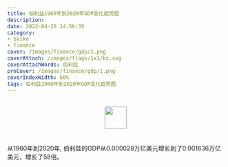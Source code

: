 ```yaml
---
title: 伯利兹1960年到2020年GDP变化趋势图
description: 
date: 2022-04-26 14:56:35
category:
- baike
- finance
cover: /images/finance/gdp/1.png
coverAttach: /images/flags/1x1/bz.svg
coverAttachWords: 伯利兹
preCover: /images/finance/gdp/1.png
coverIndexWidth: 80%
tags: 伯利兹1960年到2020年GDP变化趋势图
---
```




<script src="/assets/js/charts/chart.js"></script>

<div style="text-align: center; margin: 30px 0; ">
    <img src="/images/flags/1x1/bz.svg" style="width: 50px; border: 1px solid #cccccc; ">
</div>

<div style="width: 98%; margin: 0 0 35px 0; ">
    <canvas id="myChart"></canvas>
</div>

<div>
<p class="paragraph">从1960年到2020年, 伯利兹的GDP从0.000028万亿美元增长到了0.001636万亿美元，增长了58倍。</p>
</div>

<script>

    const dataGdp = {
        labels: [1960, 1961, 1962, 1963, 1964, 1965, 1966, 1967, 1968, 1969, 1970, 1971, 1972, 1973, 1974, 1975, 1976, 1977, 1978, 1979, 1980, 1981, 1982, 1983, 1984, 1985, 1986, 1987, 1988, 1989, 1990, 1991, 1992, 1993, 1994, 1995, 1996, 1997, 1998, 1999, 2000, 2001, 2002, 2003, 2004, 2005, 2006, 2007, 2008, 2009, 2010, 2011, 2012, 2013, 2014, 2015, 2016, 2017, 2018, 2019, 2020],
        datasets: [{
            label: '(万亿美元)  •  即刻编程  •  cn.hongkezhang.com',
            backgroundColor: 'rgb(0 0 128)',
            borderColor: 'rgb(0 0 128)',
            data: [0.000028, 0.000030, 0.000032, 0.000034, 0.000036, 0.000040, 0.000044, 0.000047, 0.000045, 0.000047, 0.000053, 0.000059, 0.000066, 0.000078, 0.000103, 0.000118, 0.000097, 0.000118, 0.000136, 0.000152, 0.000198, 0.000196, 0.000182, 0.000192, 0.000214, 0.000213, 0.000232, 0.000281, 0.000320, 0.000369, 0.000412, 0.000445, 0.000519, 0.000560, 0.000581, 0.000620, 0.000642, 0.000655, 0.000689, 0.000733, 0.000832, 0.000868, 0.000925, 0.000984, 0.001051, 0.001103, 0.001211, 0.001272, 0.001351, 0.001317, 0.001377, 0.001461, 0.001523, 0.001579, 0.001667, 0.001722, 0.001789, 0.001859, 0.001916, 0.001983, 0.001636],
            barPercentage: 0.3
        }]
    };

    const config = {
        type: 'line',
        data: dataGdp,
        options: {
            series: [
                {
                    barWidth: '20%'
                }
            ]
        }
    };

    const myChart = new Chart(
        document.getElementById('myChart'),
        config
    );
</script>
